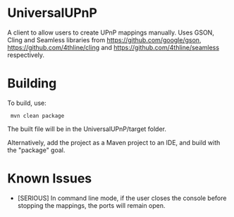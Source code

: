 # UniversalUPnP
 A client to allow users to create UPnP mappings manually.
 Uses GSON, Cling and Seamless libraries from https://github.com/google/gson, https://github.com/4thline/cling and
	https://github.com/4thline/seamless respectively.

# Building
 To build, use:
 ``` shell
  mvn clean package
 ```
 The built file will be in the UniversalUPnP/target folder.
 
 Alternatively, add the project as a Maven project to an IDE, and build with the "package" goal.

# Known Issues
* [SERIOUS] In command line mode, if the user closes the console before stopping the mappings, the ports will remain open.
